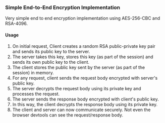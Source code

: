 ### Simple End-to-End Encryption Implementation

Very simple end to end encryption implementation using AES-256-CBC and RSA-4096.

#### Usage

1. On initial request, Client creates a random RSA public-private key pair and sends its public key to the server.
2. The server takes this key, stores this key (as part of the session) and sends its own public key to the client.
3. The client stores the public key sent by the server (as part of the session) in memory.
4. For any request, client sends the request body encrypted with server's public key.
5. The server decrypts the request body using its private key and processes the request.
6. The server sends the response body encrypted with client's public key.
7. In this way, the client decrypts the response body using its private key.
8. The client and server can now communicate securely. Not even the browser devtools can see the request/response body.
